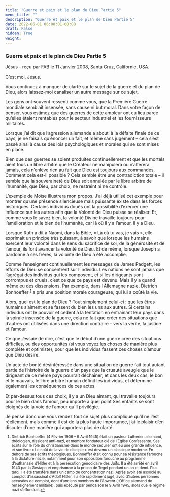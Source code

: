 ```yaml
---
title: "Guerre et paix et le plan de Dieu Partie 5"
menu_title: ""
description: "Guerre et paix et le plan de Dieu Partie 5"
date: 2022-06-01 06:00:01+00:08
draft: False
hidden: True
weight:
---
```

### Guerre et paix et le plan de Dieu Partie 5

Jésus - reçu par FAB le 11 Janvier 2008, Santa Cruz, Californie, USA.

C’est moi, Jésus.

Vous continuez à manquer de clarté sur le sujet de la guerre et du plan de Dieu, alors laissez-moi canaliser un autre message sur ce sujet.

Les gens ont souvent ressenti comme vous, que la Première Guerre mondiale semblait insensée, sans cause ni but moral. Dans votre façon de penser, vous estimez que des guerres de cette ampleur ont eu lieu parce qu’elles étaient rentables pour le secteur industriel et les fournisseurs militaires.

Lorsque j’ai dit que l’agression allemande a abouti à la défaite finale de ce pays, je ne faisais qu’énoncer un fait, et même sans jugement – cela s’est passé ainsi à cause des lois psychologiques et morales qui se sont mises en place.

Bien que des guerres se soient produites continuellement et que les mortels aient tous un libre arbitre que le Créateur ne manipulera ou n’altérera jamais, cela n’enlève rien au fait que Dieu est toujours aux commandes. Comment cela est-il possible ? Cela semble être une contradiction totale – il semble que la souveraineté de Dieu soit annulée par le libre arbitre de l’humanité, que Dieu, par choix, ne restreint ni ne contrôle.

L’exemple de Moïse illustrera mon propos. J’ai déjà utilisé cet exemple pour montrer qu’une présence silencieuse mais puissante existe dans les forces historiques. Certains individus doués ont la possibilité d’exercer une influence sur les autres afin que la Volonté de Dieu puisse se réaliser. Et, comme vous le savez bien, la volonté Divine travaille toujours pour l’amélioration et le bien de l’humanité, car là où il y a l’amour, il y a Dieu.

Lorsque Ruth a dit à Naomi, dans la Bible, « Là où tu vas, je vais », elle exprimait un principe très puissant, à savoir que lorsque les humains exercent leur volonté dans le sens du sacrifice de soi, de la générosité et de l’amour, ils font avancer la volonté de Dieu. Et de même, lorsque Joseph a pardonné à ses frères, la volonté de Dieu a été accomplie.

Comme l’enseignent continuellement les messages de James Padgett, les efforts de Dieu se concentrent sur l’individu. Les nations ne sont jamais que l’agrégat des individus qui les composent, et si les dirigeants sont corrompus et cruels, c’est ce que ce pays est devenu. Mais il y a quand même eu des dissensions. Par exemple, dans l’Allemagne nazie, Dietrich Bonhoeffer <sup id="a1">[1](#f1)</sup> a pris une position morale courageuse, qui lui a coûté la vie.

Alors, quel est le plan de Dieu ? Tout simplement celui-ci : que les êtres humains s’aiment et se fassent du bien les uns aux autres. Si certains individus ont le pouvoir et cèdent à la tentation en entraînant leur pays dans la spirale insensée de la guerre, cela ne fait que créer des situations que d’autres ont utilisées dans une direction contraire – vers la vérité, la justice et l’amour.

Ce que j’essaie de dire, c’est que le début d’une guerre crée des situations difficiles, ou des opportunités (si vous voyez les choses de manière plus complète et optimiste), pour que les individus fassent ces choses d’amour que Dieu désire.

Un acte de bonté désintéressée dans une situation de guerre fait tout autant partie de l’histoire de la guerre d’un pays que la cruauté aveugle que le dirigeant de ce même pays pourrait déchaîner, et dans les deux cas, le bon et le mauvais, le libre arbitre humain définit les individus, et détermine également les conséquences de ces actes.

Et par-dessus tous ces choix, il y a un Dieu aimant, qui travaille toujours pour le bien dans l’amour, peu importe à quel point Ses enfants se sont éloignés de la voie de l’amour qu’Il privilégie.

Je pense donc que vous rendez tout ce sujet plus compliqué qu’il ne l’est réellement, mais comme il est de la plus haute importance, j’ai le plaisir d’en discuter d’une manière qui apportera plus de clarté.
<small>

1. <large id="f1"> Dietrich Bonhoeffer (4 Février 1906 – 9 Avril 1945) était un pasteur Luthérien allemand, théologien, dissident anti-nazi, et membre fondateur clé de l’Église Confessante. Ses écrits sur le rôle du christianisme dans le monde séculier ont eu une grande influence, et son livre « Le coût de la vie de disciple » est devenu un classique moderne. En dehors de ses écrits théologiques, Bonhoeffer était connu pour sa résistance farouche à la dictature nazie, notamment pour son opposition farouche au programme d’euthanasie d’Hitler et à la persécution génocidaire des Juifs. Il a été arrêté en avril 1943 par la Gestapo et emprisonné à la prison de Tegel pendant un an et demi. Plus tard, il a été transféré dans un camp de concentration nazi. Après avoir été associé au complot d’assassinat d’Adolf Hitler, il a été rapidement jugé, avec d’autres personnes accusées de complot, dont d’anciens membres de l’Abwehr (l’Office allemand de renseignement militaire), puis exécuté par pendaison le 9 Avril 1945, alors que le régime nazi s’effondrait.[↩](#a1)

